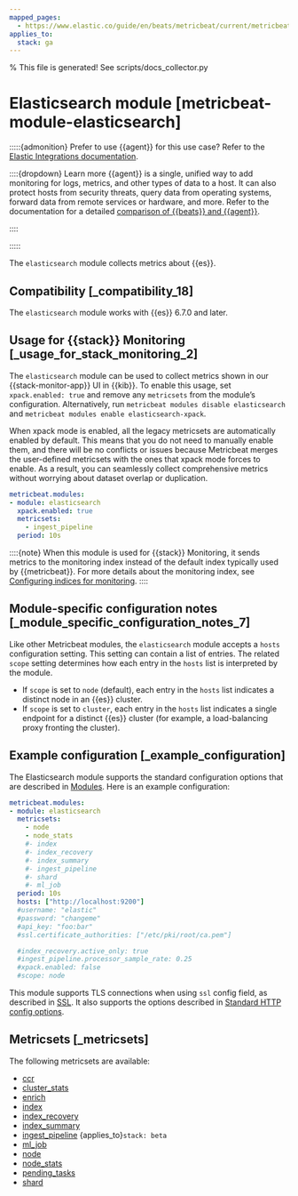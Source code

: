 ```yaml
---
mapped_pages:
  - https://www.elastic.co/guide/en/beats/metricbeat/current/metricbeat-module-elasticsearch.html
applies_to:
  stack: ga
---
```


% This file is generated! See scripts/docs_collector.py

# Elasticsearch module [metricbeat-module-elasticsearch]

:::::{admonition} Prefer to use {{agent}} for this use case?
Refer to the [Elastic Integrations documentation](integration-docs://reference/elasticsearch/index.md).

::::{dropdown} Learn more
{{agent}} is a single, unified way to add monitoring for logs, metrics, and other types of data to a host. It can also protect hosts from security threats, query data from operating systems, forward data from remote services or hardware, and more. Refer to the documentation for a detailed [comparison of {{beats}} and {{agent}}](docs-content://reference/fleet/index.md).

::::


:::::


The `elasticsearch` module collects metrics about {{es}}.


## Compatibility [_compatibility_18]

The `elasticsearch` module works with {{es}} 6.7.0 and later.


## Usage for {{stack}} Monitoring [_usage_for_stack_monitoring_2]

The `elasticsearch` module can be used to collect metrics shown in our {{stack-monitor-app}} UI in {{kib}}. To enable this usage, set `xpack.enabled: true` and remove any `metricsets` from the module’s configuration. Alternatively, run `metricbeat modules disable elasticsearch` and `metricbeat modules enable elasticsearch-xpack`.

When xpack mode is enabled, all the legacy metricsets are automatically enabled by default. This means that you do not need to manually enable them, and there will be no conflicts or issues because Metricbeat merges the user-defined metricsets with the ones that xpack mode forces to enable. As a result, you can seamlessly collect comprehensive metrics without worrying about dataset overlap or duplication.

```yaml
metricbeat.modules:
- module: elasticsearch
  xpack.enabled: true
  metricsets:
    - ingest_pipeline
  period: 10s
```

::::{note}
When this module is used for {{stack}} Monitoring, it sends metrics to the monitoring index instead of the default index typically used by {{metricbeat}}. For more details about the monitoring index, see [Configuring indices for monitoring](docs-content://deploy-manage/monitor/monitoring-data/configuring-data-streamsindices-for-monitoring.md).
::::



## Module-specific configuration notes [_module_specific_configuration_notes_7]

Like other Metricbeat modules, the `elasticsearch` module accepts a `hosts` configuration setting. This setting can contain a list of entries. The related `scope` setting determines how each entry in the `hosts` list is interpreted by the module.

* If `scope` is set to `node` (default), each entry in the `hosts` list indicates a distinct node in an {{es}} cluster.
* If `scope` is set to `cluster`, each entry in the `hosts` list indicates a single endpoint for a distinct {{es}} cluster (for example, a load-balancing proxy fronting the cluster).


## Example configuration [_example_configuration]

The Elasticsearch module supports the standard configuration options that are described in [Modules](/reference/metricbeat/configuration-metricbeat.md). Here is an example configuration:

```yaml
metricbeat.modules:
- module: elasticsearch
  metricsets:
    - node
    - node_stats
    #- index
    #- index_recovery
    #- index_summary
    #- ingest_pipeline
    #- shard
    #- ml_job
  period: 10s
  hosts: ["http://localhost:9200"]
  #username: "elastic"
  #password: "changeme"
  #api_key: "foo:bar"
  #ssl.certificate_authorities: ["/etc/pki/root/ca.pem"]

  #index_recovery.active_only: true
  #ingest_pipeline.processor_sample_rate: 0.25
  #xpack.enabled: false
  #scope: node
```

This module supports TLS connections when using `ssl` config field, as described in [SSL](/reference/metricbeat/configuration-ssl.md). It also supports the options described in [Standard HTTP config options](/reference/metricbeat/configuration-metricbeat.md#module-http-config-options).


## Metricsets [_metricsets]

The following metricsets are available:

* [ccr](/reference/metricbeat/metricbeat-metricset-elasticsearch-ccr.md)
* [cluster_stats](/reference/metricbeat/metricbeat-metricset-elasticsearch-cluster_stats.md)
* [enrich](/reference/metricbeat/metricbeat-metricset-elasticsearch-enrich.md)
* [index](/reference/metricbeat/metricbeat-metricset-elasticsearch-index.md)
* [index_recovery](/reference/metricbeat/metricbeat-metricset-elasticsearch-index_recovery.md)
* [index_summary](/reference/metricbeat/metricbeat-metricset-elasticsearch-index_summary.md)
* [ingest_pipeline](/reference/metricbeat/metricbeat-metricset-elasticsearch-ingest_pipeline.md)  {applies_to}`stack: beta`
* [ml_job](/reference/metricbeat/metricbeat-metricset-elasticsearch-ml_job.md)
* [node](/reference/metricbeat/metricbeat-metricset-elasticsearch-node.md)
* [node_stats](/reference/metricbeat/metricbeat-metricset-elasticsearch-node_stats.md)
* [pending_tasks](/reference/metricbeat/metricbeat-metricset-elasticsearch-pending_tasks.md)
* [shard](/reference/metricbeat/metricbeat-metricset-elasticsearch-shard.md)
